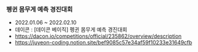 ### 펭귄 몸무게 예측 경진대회
+ 2022.01.06 ~ 2022.02.10
+ 데이콘 : [데이콘 베이직] 펭귄 몸무게 예측 경진대회
+ https://dacon.io/competitions/official/235862/overview/description
+ https://juyeon-coding.notion.site/bef9085c57e34af59f10233e31649cfb
